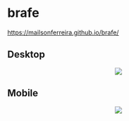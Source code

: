 # brafe
 https://mailsonferreira.github.io/brafe/
 
 ## Desktop
 
 <p align="center">
  <img src="https://user-images.githubusercontent.com/60264180/89687579-dc5e7400-d8d6-11ea-84d1-f587349b02d8.png">
</p>

 ## Mobile
 <p align="center">
  <img src="https://user-images.githubusercontent.com/60264180/89687582-dcf70a80-d8d6-11ea-9a5c-70b1ba619f7a.png">
</p>


